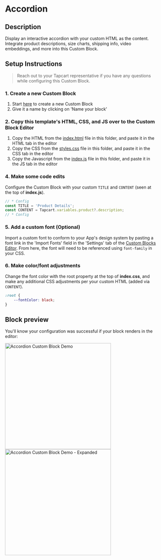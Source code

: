 # Accordion

## Description

Display an interactive accordion with your custom HTML as the content. Integrate product descriptions, size charts, shipping info, video embeddings, and more into this Custom Block.

## Setup Instructions

> Reach out to your Tapcart representative if you have any questions while configuring this Custom Block.

### 1. Create a new Custom Block

1. Start [here](https://app.tapcart.com/custom-blocks) to create a new Custom Block
2. Give it a name by clicking on 'Name your block'

### 2. Copy this template's HTML, CSS, and JS over to the Custom Block Editor

1. Copy the HTML from the [index.html](#) file in this folder, and paste it in the HTML tab in the editor
2. Copy the CSS from the [styles.css](#) file in this folder, and paste it in the CSS tab in the editor
3. Copy the Javascript from the [index.js](#) file in this folder, and paste it in the JS tab in the editor

### 4. Make some code edits

Configure the Custom Block with your custom `TITLE` and `CONTENT` (seen at the top of **index.js**).

```JavaScript
// * Config
const TITLE = 'Product Details';
const CONTENT = Tapcart.variables.product?.description;
// * Config
```

### 5. Add a custom font (Optional)

Import a custom font to conform to your App's design system by pasting a font link in the 'Import Fonts' field in the 'Settings' tab of the [Custom Blocks Editor](https://app.tapcart.com/custom-blocks). From here, the font will need to be referenced using `font-family` in your CSS.

### 6. Make color/font adjustments

Change the font color with the root property at the top of **index.css**, and make any additional CSS adjustments per your custom HTML (added via `CONTENT`).

```CSS
:root {
    --fontColor: black;
}
```

## Block preview

You'll know your configuration was successful if your block renders in the editor:

<img width="350" src="https://github.com/user-attachments/assets/3f502408-28f6-4eb7-9bff-12058e751491" alt="Accordion Custom Block Demo"/>

<img width="350" src="https://github.com/user-attachments/assets/c28c2647-840e-4c26-bb76-5aed84c19fd0" alt="Accordion Custom Block Demo - Expanded"/>
